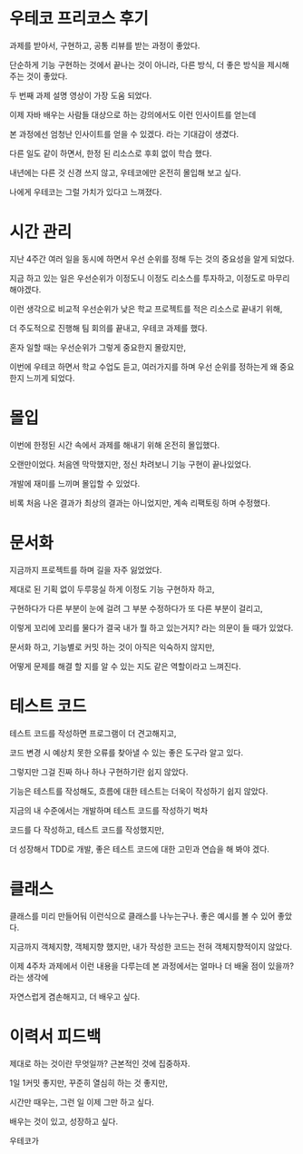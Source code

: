 # 우테코 프리코스 후기

과제를 받아서, 구현하고, 공통 리뷰를 받는 과정이 좋았다.

단순하게 기능 구현하는 것에서 끝나는 것이 아니라, 다른 방식, 더 좋은 방식을 제시해 주는 것이 좋았다.

두 번째 과제 설명 영상이 가장 도움 되었다.

이제 자바 배우는 사람들 대상으로 하는 강의에서도 이런 인사이트를 얻는데

본 과정에선 엄청난 인사이트를 얻을 수 있겠다. 라는 기대감이 생겼다.

다른 일도 같이 하면서, 한정 된 리소스로 후회 없이 학습 했다.

내년에는 다른 것 신경 쓰지 않고, 우테코에만 온전히 몰입해 보고 싶다.

나에게 우테코는 그럴 가치가 있다고 느껴졌다.

# 시간 관리

지난 4주간 여러 일을 동시에 하면서 우선 순위를 정해 두는 것의 중요성을 알게 되었다.

지금 하고 있는 일은 우선순위가 이정도니 이정도 리소스를 투자하고, 이정도로 마무리 해야겠다.

이런 생각으로 비교적 우선순위가 낮은 학교 프로젝트를 적은 리소스로 끝내기 위해, 

더 주도적으로 진행해 팀 회의를 끝내고, 우테코 과제를 했다.

혼자 일할 때는 우선순위가 그렇게 중요한지 몰랐지만,

이번에 우테코 하면서 학교 수업도 듣고, 여러가지를 하며 우선 순위를 정하는게 왜 중요한지 느끼게 되었다.

# 몰입

이번에 한정된 시간 속에서 과제를 해내기 위해 온전히 몰입했다.

오랜만이었다. 처음엔 막막했지만, 정신 차려보니 기능 구현이 끝나있었다.

개발에 재미를 느끼며 몰입할 수 있었다.

비록 처음 나온 결과가 최상의 결과는 아니었지만, 계속 리팩토링 하며 수정했다.

# 문서화

지금까지 프로젝트를 하며 길을 자주 잃었었다.

제대로 된 기획 없이 두루뭉실 하게 이정도 기능 구현하자 하고,

구현하다가 다른 부분이 눈에 걸려 그 부분 수정하다가 또 다른 부분이 걸리고,

이렇게 꼬리에 꼬리를 물다가 결국 내가 뭘 하고 있는거지? 라는 의문이 들 때가 있었다.

문서화 하고, 기능별로 커밋 하는 것이 아직은 익숙하지 않지만,

어떻게 문제를 해결 할 지를 알 수 있는 지도 같은 역할이라고 느껴진다.

# 테스트 코드

테스트 코드를 작성하면 프로그램이 더 견고해지고,

코드 변경 시 예상치 못한 오류를 찾아낼 수 있는 좋은 도구라 알고 있다.

그렇지만 그걸 진짜 하나 하나 구현하기란 쉽지 않았다.

기능은 테스트를 작성해도, 흐름에 대한 테스트는 더욱이 작성하기 쉽지 않았다.

지금의 내 수준에서는 개발하며 테스트 코드를 작성하기 벅차

코드를 다 작성하고, 테스트 코드를 작성했지만,

더 성장해서 TDD로 개발, 좋은 테스트 코드에 대한 고민과 연습을 해 봐야 겠다.

# 클래스

클래스를 미리 만들어둬 이런식으로 클래스를 나누는구나. 좋은 예시를 볼 수 있어 좋았다.

지금까지 객체지향, 객체지향 했지만, 내가 작성한 코드는 전혀 객체지향적이지 않았다.

이제 4주차 과제에서 이런 내용을 다루는데 본 과정에서는 얼마나 더 배울 점이 있을까? 라는 생각에

자연스럽게 겸손해지고, 더 배우고 싶다.

# 이력서 피드백

제대로 하는 것이란 무엇일까? 근본적인 것에 집중하자.

1일 1커밋 좋지만, 꾸준히 열심히 하는 것 좋지만,

시간만 때우는, 그런 일 이제 그만 하고 싶다.

배우는 것이 있고, 성장하고 싶다.

우테코가 
